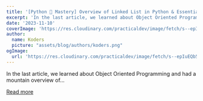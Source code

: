 ```yaml
---
title: '[Python 🐍 Mastery] Overview of Linked List in Python & Essential Linked List Operations 🛠️'
excerpt: 'In the last article, we learned about Object Oriented Programming and had a mountain overview of...'
date: '2023-11-10'
coverImage: 'https://res.cloudinary.com/practicaldev/image/fetch/s--epIuEQb5--/c_imagga_scale,f_auto,fl_progressive,h_420,q_66,w_1000/https://dev-to-uploads.s3.amazonaws.com/uploads/articles/hxc6ivfk5qnvrvo5nf5n.gif'
author:
  name: Koders
  picture: "assets/blog/authors/koders.png"
ogImage:
  url: 'https://res.cloudinary.com/practicaldev/image/fetch/s--epIuEQb5--/c_imagga_scale,f_auto,fl_progressive,h_420,q_66,w_1000/https://dev-to-uploads.s3.amazonaws.com/uploads/articles/hxc6ivfk5qnvrvo5nf5n.gif'
---
```


In the last article, we learned about Object Oriented Programming and had a mountain overview of...

[Read more](https://dev.to/swirl/python-mastery-overview-of-linked-list-in-python-essential-linked-list-operations-hn3)
